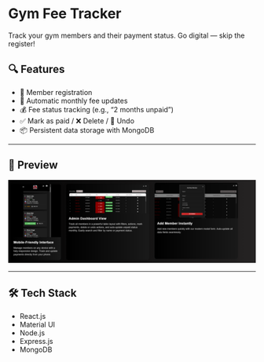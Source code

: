 # Gym Fee Tracker

Track your gym members and their payment status.
Go digital — skip the register!

## 🔍 Features
- 📝 Member registration
- 📅 Automatic monthly fee updates
- 💰 Fee status tracking (e.g., “2 months unpaid”)
- ✅ Mark as paid / ❌ Delete / 🔁 Undo
- 📦 Persistent data storage with MongoDB

---

## 📸 Preview

![App Screenshot](/Frontend/src/assets/images/gym-fee-tracker-preview.png)




---

## 🛠️ Tech Stack

- React.js
- Material UI
- Node.js
- Express.js
- MongoDB

